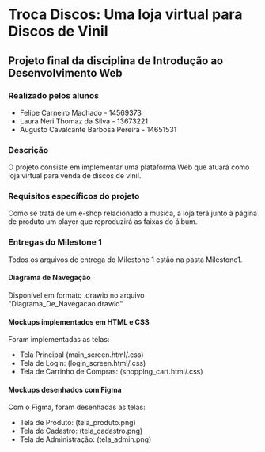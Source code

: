 # Troca Discos: Uma loja virtual para Discos de Vinil

## Projeto final da disciplina de Introdução ao Desenvolvimento Web


### Realizado pelos alunos
- Felipe Carneiro Machado -  14569373
- Laura Neri Thomaz da Silva - 13673221
- Augusto Cavalcante Barbosa Pereira - 14651531


### Descrição

O projeto consiste em implementar uma plataforma Web que atuará como loja virtual para venda de discos de vinil.

### Requisitos específicos do projeto

Como se trata de um e-shop relacionado à musica, a loja terá junto à página de produto um player que reproduzirá as faixas do álbum.

### Entregas do Milestone 1

Todos os arquivos de entrega do Milestone 1 estão na pasta Milestone1.

#### Diagrama de Navegação 

Disponível em formato .drawio no arquivo "Diagrama_De_Navegacao.drawio"

#### Mockups implementados em HTML e CSS

Foram implementadas as telas: 
- Tela Principal (main_screen.html/.css)
- Tela de Login: (login_screen.html/.css)
- Tela de Carrinho de Compras: (shopping_cart.html/.css)


#### Mockups desenhados com Figma

Com o Figma, foram desenhadas as telas:
- Tela de Produto: (tela_produto.png)
- Tela de Cadastro: (tela_cadastro.png)
- Tela de Administração: (tela_admin.png)

